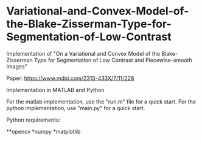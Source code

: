 # Variational-and-Convex-Model-of-the-Blake-Zisserman-Type-for-Segmentation-of-Low-Contrast
Implementation of "On a Variational and Convex Model of the Blake-Zisserman Type for Segmentation of Low Contrast and Piecewise-smooth Images"

Paper: https://www.mdpi.com/2313-433X/7/11/228

Implementation in MATLAB and Python

For the matlab implementation, use the "run.m" file for a quick start.
For the python implementation, use "main.py" for a quick start.


Python requirements:

**opencv
*numpy
*matplotlib
